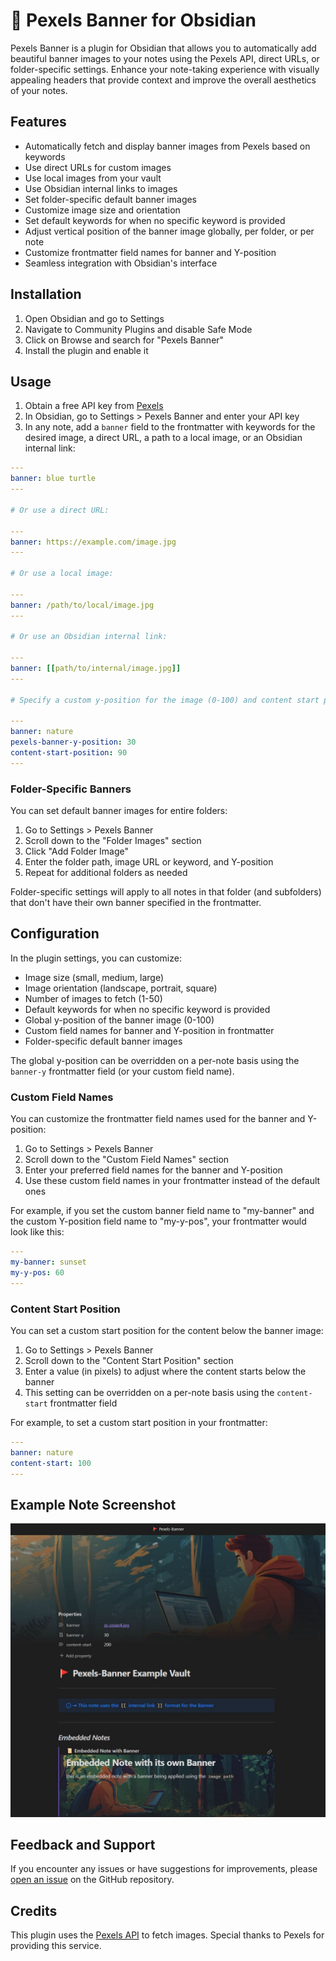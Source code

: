 # 🚩 Pexels Banner for Obsidian

Pexels Banner is a plugin for Obsidian that allows you to automatically add beautiful banner images to your notes using the Pexels API, direct URLs, or folder-specific settings. Enhance your note-taking experience with visually appealing headers that provide context and improve the overall aesthetics of your notes.

## Features

- Automatically fetch and display banner images from Pexels based on keywords
- Use direct URLs for custom images
- Use local images from your vault
- Use Obsidian internal links to images
- Set folder-specific default banner images
- Customize image size and orientation
- Set default keywords for when no specific keyword is provided
- Adjust vertical position of the banner image globally, per folder, or per note
- Customize frontmatter field names for banner and Y-position
- Seamless integration with Obsidian's interface

## Installation

1. Open Obsidian and go to Settings
2. Navigate to Community Plugins and disable Safe Mode
3. Click on Browse and search for "Pexels Banner"
4. Install the plugin and enable it

## Usage

1. Obtain a free API key from [Pexels](https://www.pexels.com/api/)
2. In Obsidian, go to Settings > Pexels Banner and enter your API key
3. In any note, add a `banner` field to the frontmatter with keywords for the desired image, a direct URL, a path to a local image, or an Obsidian internal link:

```yaml
---
banner: blue turtle
---

# Or use a direct URL:

---
banner: https://example.com/image.jpg
---

# Or use a local image:

---
banner: /path/to/local/image.jpg
---

# Or use an Obsidian internal link:

---
banner: [[path/to/internal/image.jpg]]
---

# Specify a custom y-position for the image (0-100) and content start position (in pixels):

---
banner: nature
pexels-banner-y-position: 30
content-start-position: 90
---
```

### Folder-Specific Banners

You can set default banner images for entire folders:

1. Go to Settings > Pexels Banner
2. Scroll down to the "Folder Images" section
3. Click "Add Folder Image"
4. Enter the folder path, image URL or keyword, and Y-position
5. Repeat for additional folders as needed

Folder-specific settings will apply to all notes in that folder (and subfolders) that don't have their own banner specified in the frontmatter.

## Configuration

In the plugin settings, you can customize:

- Image size (small, medium, large)
- Image orientation (landscape, portrait, square)
- Number of images to fetch (1-50)
- Default keywords for when no specific keyword is provided
- Global y-position of the banner image (0-100)
- Custom field names for banner and Y-position in frontmatter
- Folder-specific default banner images

The global y-position can be overridden on a per-note basis using the `banner-y` frontmatter field (or your custom field name).

### Custom Field Names

You can customize the frontmatter field names used for the banner and Y-position:

1. Go to Settings > Pexels Banner
2. Scroll down to the "Custom Field Names" section
3. Enter your preferred field names for the banner and Y-position
4. Use these custom field names in your frontmatter instead of the default ones

For example, if you set the custom banner field name to "my-banner" and the custom Y-position field name to "my-y-pos", your frontmatter would look like this:

```yaml
---
my-banner: sunset
my-y-pos: 60
---
```

### Content Start Position

You can set a custom start position for the content below the banner image:

1. Go to Settings > Pexels Banner
2. Scroll down to the "Content Start Position" section
3. Enter a value (in pixels) to adjust where the content starts below the banner
4. This setting can be overridden on a per-note basis using the `content-start` frontmatter field

For example, to set a custom start position in your frontmatter:

```yaml
---
banner: nature
content-start: 100
---
```

## Example Note Screenshot

![example](example.jpg)

## Feedback and Support

If you encounter any issues or have suggestions for improvements, please [open an issue](https://github.com/jparkerweb/pexels-banner/issues) on the GitHub repository.

## Credits

This plugin uses the [Pexels API](https://www.pexels.com/api/) to fetch images. Special thanks to Pexels for providing this service.
